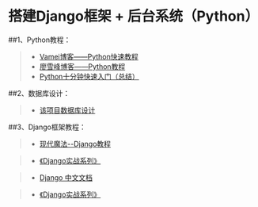 搭建Django框架 + 后台系统（Python）
==================

##1、Python教程：

>* [Vamei博客——Python快速教程](http://www.cnblogs.com/vamei/archive/2012/09/13/2682778.html)
>* [廖雪峰博客——Python教程](http://www.liaoxuefeng.com/wiki/001374738125095c955c1e6d8bb493182103fac9270762a000)
>* [Python十分钟快速入门（总结）](http://blog.jobbole.com/23425/)

##2、数据库设计：

>*  [该项目数据库设计](https://github.com/JamesonHuang/Graduation-Project/wiki/1_3.%E4%BB%8B%E7%BB%8D%E7%BD%91%E7%AB%99%E6%95%B0%E6%8D%AE%E5%BA%93%E8%AE%BE%E8%AE%A1)

##3、Django框架教程：

>*  [现代魔法--Django教程](http://www.nowamagic.net/academy/part/13/286/)

>*  [《Django实战系列》](http://www.cnblogs.com/holbrook/archive/2012/02/10/2357343.html)

>*  [Django 中文文档](https://django-chinese-docs.readthedocs.org/en/latest/)

>*  [《Django实战系列》](http://www.cnblogs.com/holbrook/archive/2012/02/10/2357343.html)

